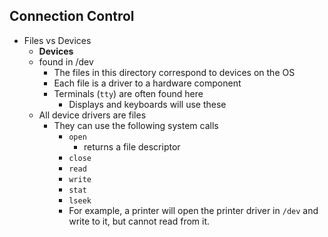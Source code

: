 ## Connection Control

* Files vs Devices
  * **Devices**
  * found in /dev
    * The files in this directory correspond to devices on the OS
    * Each file is a driver to a hardware component
    * Terminals (`tty`) are often found here
      * Displays and keyboards will use these
  * All device drivers are files
    * They can use the following system calls
      * `open`
        * returns a file descriptor
      * `close`
      * `read`
      * `write`
      * `stat`
      * `lseek`
      * For example, a printer will open the printer driver in `/dev` and write to it, but cannot read from it.
